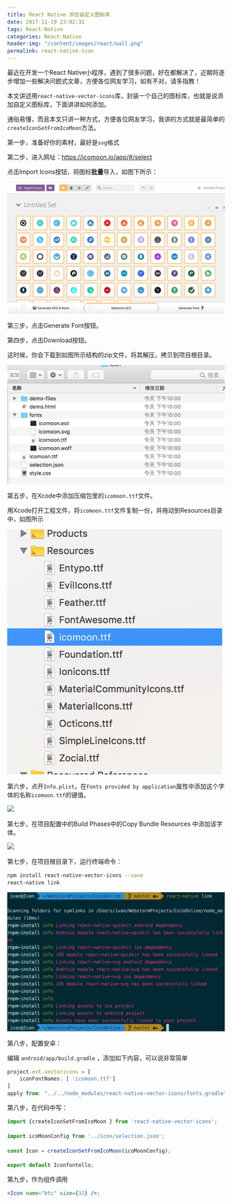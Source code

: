 ```yaml
---
title: React Native 添加自定义图标库
date: 2017-11-19 23:02:32
tags: React-Native
categories: React-Native
header-img: "/content/images/react/wall.png"
permalink: react-native-icon
---
```


最近在开发一个React Native小程序，遇到了很多问题，好在都解决了，近期将逐步增加一些解决问题式文章，方便各位网友学习，如有不对，请多指教！

本文讲述用`react-native-vector-icons`库，封装一个自己的图标库，也就是说添加自定义图标库，下面讲讲如何添加。

通俗易懂，而且本文只讲一种方式，方便各位网友学习，我讲的方式就是最简单的`createIconSetFromIcoMoon`方法。

第一步，准备好你的素材，最好是`svg`格式

第二步，进入网址：https://icomoon.io/app/#/select

点击Import Icons按钮，将图标**批量**导入，如图下所示：

![](/content/images/react-icon/1.png)

第三步，点击Generate Font按钮。

第四步，点击Download按钮。

这时候，你会下载到如图所示结构的zip文件，将其解压，拷贝到项目根目录。

![](/content/images/react-icon/2.png)

第五步，在Xcode中添加压缩包里的`icomoon.ttf`文件。

用Xcode打开工程文件，将`icomoon.ttf`文件复制一份，并拖动到Resources目录中，如图所示

![](/content/images/react-icon/3.png)

第六步，点开`Info.plist`，在`Fonts provided by application`属性中添加这个字体的名称`icomoon.ttf`的键值。

![](/content/images/react-icon/4.png)

第七步，在项目配置中的Build Phases中的Copy Bundle Resources 中添加该字体。

![](/content/images/react-icon/8.png)



第七步，在项目根目录下，运行终端命令：

```bash
npm install react-native-vector-icons --save
react-native link
```

![](/content/images/react-icon/5.png)

第八步，配置安卓：

编辑 `android/app/build.gradle` ，添加如下内容，可以说非常简单

```js
project.ext.vectoricons = [
    iconFontNames: [ 'icomoon.ttf'] 
]
apply from: "../../node_modules/react-native-vector-icons/fonts.gradle"
```

第八步，在代码中写：

```javascript
import {createIconSetFromIcoMoon } from 'react-native-vector-icons';

import icoMoonConfig from '../icon/selection.json';

const Icon = createIconSetFromIcoMoon(icoMoonConfig);

export default Iconfontello;
```

第九步，作为组件调用

```jsx
<Icon name="btc" size={32} />;
```


